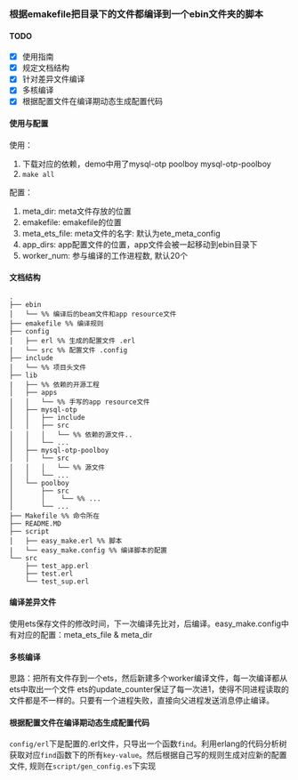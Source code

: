 ### 根据emakefile把目录下的文件都编译到一个ebin文件夹的脚本

#### TODO
- [x] 使用指南
- [x] 规定文档结构
- [x] 针对差异文件编译
- [x] 多核编译
- [x] 根据配置文件在编译期动态生成配置代码

#### 使用与配置
使用： 
1. 下载对应的依赖，demo中用了mysql-otp poolboy mysql-otp-poolboy
2. `make all`

配置：
1. meta_dir: meta文件存放的位置
2. emakefile: emakefile的位置
3. meta_ets_file: meta文件的名字: 默认为ete_meta_config
4. app_dirs: app配置文件的位置，app文件会被一起移动到ebin目录下
5. worker_num: 参与编译的工作进程数, 默认20个

#### 文档结构
```
.
├── ebin
│   └── %% 编译后的beam文件和app resource文件
├── emakefile %% 编译规则
├── config
│   ├── erl %% 生成的配置文件 .erl
|   └── src %% 配置文件 .config
├── include
│   └── %% 项目头文件
├── lib
|   ├── %% 依赖的开源工程
│   ├── apps
│   │   └── %% 手写的app resource文件
│   ├── mysql-otp
│   │   ├── include
│   │   ├── src
│   │   │   └── %% 依赖的源文件..
│   │   └── ...
│   ├── mysql-otp-poolboy
│   │   └── src
│   │   │   └── %% 源文件
│   │   └── ...
│   └── poolboy
│       ├── src
│       │    └── %% ...
│       └── ...
├── Makefile %% 命令所在
├── README.MD
├── script
│   ├── easy_make.erl %% 脚本
|   └── easy_make.config %% 编译脚本的配置
└── src
    ├── test_app.erl
    ├── test.erl
    └── test_sup.erl
```
#### 编译差异文件
使用ets保存文件的修改时间，下一次编译先比对，后编译。easy_make.config中有对应的配置：meta_ets_file & meta_dir

#### 多核编译
思路：把所有文件存到一个ets，然后新建多个worker编译文件，每一次编译都从ets中取出一个文件
ets的update_counter保证了每一次进1，使得不同进程读取的文件都是不一样的。只要有一个进程失败，直接向父进程发送消息停止编译。

#### 根据配置文件在编译期动态生成配置代码
`config/erl`下是配置的.erl文件，只导出一个函数`find`。利用erlang的代码分析树获取对应`find`函数下的所有`key-value`。然后根据自己写的规则生成对应新的配置文件,
规则在`script/gen_config.es`下实现